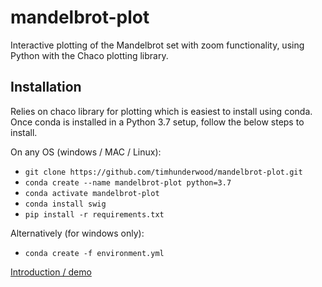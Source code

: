 # mandelbrot-plot
Interactive plotting of the Mandelbrot set with zoom functionality, using Python with the Chaco plotting library.

## Installation
Relies on chaco library for plotting which is easiest to install using conda. Once conda is installed in a Python 3.7 setup, follow the below steps to install.

On any OS (windows / MAC / Linux):
* `git clone https://github.com/timhunderwood/mandelbrot-plot.git`
* `conda create --name mandelbrot-plot python=3.7`
* `conda activate mandelbrot-plot`
* `conda install swig`
* `pip install -r requirements.txt`

Alternatively (for windows only):
* `conda create -f environment.yml`

[Introduction / demo](http://nonetype.eu.pythonanywhere.com/articles/0002 "NoneType Blog")
